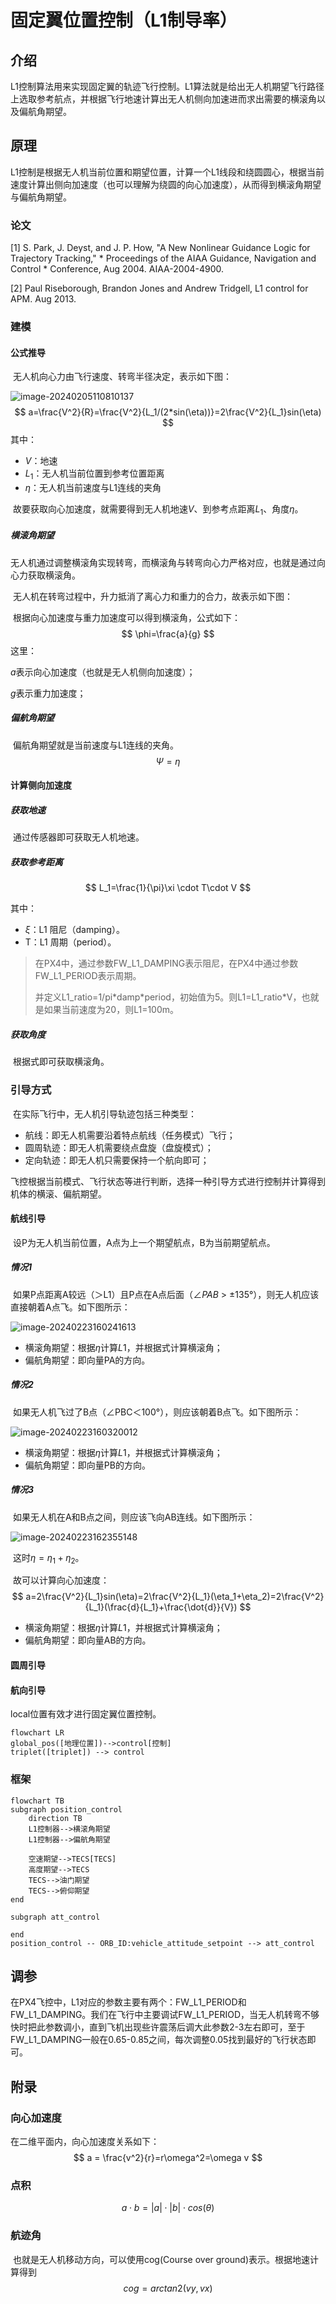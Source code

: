 # 固定翼位置控制（L1制导率）

## 介绍

​		L1控制算法用来实现固定翼的轨迹飞行控制。L1算法就是给出无人机期望飞行路径上选取参考航点，并根据飞行地速计算出无人机侧向加速进而求出需要的横滚角以及偏航角期望。

## 原理

​		L1控制是根据无人机当前位置和期望位置，计算一个L1线段和绕圆圆心，根据当前速度计算出侧向加速度（也可以理解为绕圆的向心加速度），从而得到横滚角期望与偏航角期望。

### 论文

[1] S. Park, J. Deyst, and J. P. How, "A New Nonlinear Guidance Logic for Trajectory Tracking," *    Proceedings of the AIAA Guidance, Navigation and Control *    Conference, Aug 2004. AIAA-2004-4900.

[2] Paul Riseborough, Brandon Jones and Andrew Tridgell, L1 control for APM. Aug 2013.

### 建模

#### 公式推导

​		无人机向心力由飞行速度、转弯半径决定，表示如下图：

![image-20240205110810137](imgs/image-20240205110810137.png)
$$
a=\frac{V^2}{R}=\frac{V^2}{L_1/(2*sin(\eta))}=2\frac{V^2}{L_1}sin(\eta)
$$
其中：

- $V$：地速
- $L_1$：无人机当前位置到参考位置距离
- $\eta$：无人机当前速度与L1连线的夹角

​		故要获取向心加速度，就需要得到无人机地速$V$、到参考点距离$L_1$、角度$\eta$。

##### 横滚角期望

​		无人机通过调整横滚角实现转弯，而横滚角与转弯向心力严格对应，也就是通过向心力获取横滚角。

​		无人机在转弯过程中，升力抵消了离心力和重力的合力，故表示如下图：

​		根据向心加速度与重力加速度可以得到横滚角，公式如下：
$$
\phi=\frac{a}{g}
$$
这里：

$a$表示向心加速度（也就是无人机侧向加速度）；

$g$表示重力加速度；

##### 偏航角期望

​		偏航角期望就是当前速度与L1连线的夹角。
$$
\Psi=\eta
$$

#### 计算侧向加速度

##### 获取地速

​		通过传感器即可获取无人机地速。

##### 获取参考距离

$$
L_1=\frac{1}{\pi}\xi \cdot T\cdot V
$$

其中：

- $\xi$：L1 阻尼（damping）。
- T：L1 周期（period）。

> 在PX4中，通过参数FW_L1_DAMPING表示阻尼，在PX4中通过参数FW_L1_PERIOD表示周期。
>
> 并定义L1_ratio=1/pi\*damp\*period，初始值为5。则L1=L1_ratio*V，也就是如果当前速度为20，则L1=100m。
>

##### 获取角度

​		根据式即可获取横滚角。





### 引导方式

​		在实际飞行中，无人机引导轨迹包括三种类型：

- 航线：即无人机需要沿着特点航线（任务模式）飞行；
- 圆周轨迹：即无人机需要绕点盘旋（盘旋模式）；
- 定向轨迹：即无人机只需要保持一个航向即可；

​		飞控根据当前模式、飞行状态等进行判断，选择一种引导方式进行控制并计算得到机体的横滚、偏航期望。

#### 航线引导

​		设P为无人机当前位置，A点为上一个期望航点，B为当前期望航点。

##### 情况1

​		如果P点距离A较远（＞L1）且P点在A点后面（$\angle PAB$ > ±135°），则无人机应该直接朝着A点飞。如下图所示：

![image-20240223160241613](imgs\image-20240223160241613.png)

- 横滚角期望：根据$\eta$计算$L1$，并根据式计算横滚角；
- 偏航角期望：即向量PA的方向。

##### 情况2

​		如果无人机飞过了B点（∠PBC＜100°），则应该朝着B点飞。如下图所示：

![image-20240223160320012](imgs\image-20240223160320012.png)

- 横滚角期望：根据$\eta$计算$L1$，并根据式计算横滚角；
- 偏航角期望：即向量PB的方向。

##### 情况3

​		如果无人机在A和B点之间，则应该飞向AB连线。如下图所示：

![image-20240223162355148](D:\D2-nextpilot\0-notes\20-固定翼控制算法\imgs\image-20240223162355148.png)

​		这时$\eta=\eta_1+\eta_2$。

​		故可以计算向心加速度：
$$
a=2\frac{V^2}{L_1}sin(\eta)=2\frac{V^2}{L_1}(\eta_1+\eta_2)=2\frac{V^2}{L_1}(\frac{d}{L_1}+\frac{\dot{d}}{V})
$$


- 横滚角期望：根据$\eta$计算$L1$，并根据式计算横滚角；
- 偏航角期望：即向量AB的方向。



#### 圆周引导



#### 航向引导





local位置有效才进行固定翼位置控制。

```mermaid
flowchart LR
global_pos([地理位置])-->control[控制]
triplet([triplet]) --> control
```

### 框架

```mermaid
flowchart TB
subgraph position_control
	direction TB
    L1控制器-->横滚角期望
    L1控制器-->偏航角期望
	
    空速期望-->TECS[TECS]
    高度期望-->TECS
    TECS-->油门期望
    TECS-->俯仰期望
end

subgraph att_control
	
end
position_control -- ORB_ID:vehicle_attitude_setpoint --> att_control
```

## 调参

​		在PX4飞控中，L1对应的参数主要有两个：FW_L1_PERIOD和FW_L1_DAMPING。我们在飞行中主要调试FW_L1_PERIOD，当无人机转弯不够快时把此参数调小，直到飞机出现些许震荡后调大此参数2-3左右即可，至于FW_L1_DAMPING一般在0.65-0.85之间，每次调整0.05找到最好的飞行状态即可。

## 附录

### 向心加速度

在二维平面内，向心加速度关系如下：
$$
a = \frac{v^2}{r}=r\omega^2=\omega v
$$


### 点积

$$
a \cdot b = |a|\cdot|b|\cdot cos(\theta)
$$

### 航迹角

​		也就是无人机移动方向，可以使用cog(Course over ground)表示。根据地速计算得到
$$
cog=arctan2(vy, vx)
$$
